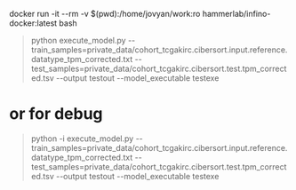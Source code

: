 docker run -it --rm -v $(pwd):/home/jovyan/work:ro hammerlab/infino-docker:latest bash
> python execute_model.py --train_samples=private_data/cohort_tcgakirc.cibersort.input.reference.datatype_tpm_corrected.txt --test_samples=private_data/cohort_tcgakirc.cibersort.test.tpm_corrected.tsv --output testout --model_executable testexe
# or for debug
> python -i execute_model.py --train_samples=private_data/cohort_tcgakirc.cibersort.input.reference.datatype_tpm_corrected.txt --test_samples=private_data/cohort_tcgakirc.cibersort.test.tpm_corrected.tsv --output testout --model_executable testexe